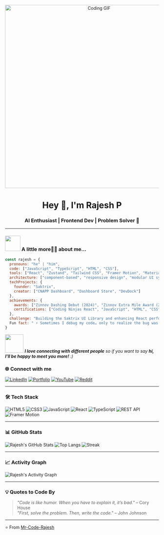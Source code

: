 <!-- Banner / GIF -->
<p align="center">
  <img src="https://media.giphy.com/media/qgQUggAC3Pfv687qPC/giphy.gif" width="600" alt="Coding GIF">
</p>

<h1 align="center">Hey 👋, I'm Rajesh P</h1>
<h3 align="center">AI Enthusiast | Frontend Dev | Problem Solver 🚀</h3>

---

### <img src="https://media.giphy.com/media/VgCDAzcKvsR6OM0uWg/giphy.gif" width="50"> A little more👨‍💻 about me...  
```javascript
const rajesh = {
  pronouns: "he" | "him",
  code: ["JavaScript", "TypeScript", "HTML", "CSS"],
  tools: ["React", "Zustand", "Tailwind CSS", "Framer Motion", "Material UI", "Git", "Postman", "Vercel"],
  architecture: ["component-based", "responsive design", "modular UI systems"],
  techProjects: {
    founder: "Saktrix",
    creator: ["CNAPP Dashboard", "Dashboard Store", "DevDock"]
  },
  achievements: {
    awards: ["Zinnov Dashing Debut (2024)", "Zinnov Extra Mile Award (2025)"],
    certifications: ["Coding Ninjas React", "JavaScript", "HTML", "CSS"]
  },
  challenge: "Building the Saktrix UI Library and enhancing React performance through reusable components",
  Fun fact: " ⚡ Sometimes I debug my code… only to realize the bug was me ☕😅"
}

```

<img src="https://media.giphy.com/media/LnQjpWaON8nhr21vNW/giphy.gif" width="60"> <em><b>I love connecting with different people</b> so if you want to say <b>hi, I'll be happy to meet you more!</b> :)</em>

### 🌐 Connect with me
[![LinkedIn](https://img.shields.io/badge/LinkedIn-blue?logo=linkedin&logoColor=white)](https://www.linkedin.com/in/code-rajesh/)
[![Portfolio](https://img.shields.io/badge/Portfolio-000?logo=vercel&logoColor=white)](https://saktrix.vercel.app)
[![YouTube](https://img.shields.io/badge/YouTube-FF0000?logo=youtube&logoColor=white)](https://www.youtube.com/@saktrix)
[![Reddit](https://img.shields.io/badge/Reddit-FF4500?logo=reddit&logoColor=white)](https://www.reddit.com/r/NextGenAgents/)

---

### 🛠 Tech Stack
![HTML5](https://img.shields.io/badge/-HTML5-E34F26?logo=html5&logoColor=white&style=flat)
![CSS3](https://img.shields.io/badge/-CSS3-1572B6?logo=css3&logoColor=white&style=flat)
![JavaScript](https://img.shields.io/badge/-JavaScript-F7DF1E?logo=javascript&logoColor=black&style=flat)
![React](https://img.shields.io/badge/-React-61DAFB?logo=react&logoColor=black&style=flat)
![TypeScript](https://img.shields.io/badge/-TypeScript-007ACC?logo=typescript&logoColor=white&style=flat)
![REST API](https://img.shields.io/badge/-REST%20API-02569B?logo=api&logoColor=white&style=flat)
![Framer Motion](https://img.shields.io/badge/-FramerMotion-EA4C89?logo=framer&logoColor=white&style=flat)

---

### 📊 GitHub Stats
![Rajesh's GitHub Stats](https://github-readme-stats.vercel.app/api?username=Mr-Code-Rajesh&show_icons=true&theme=tokyonight)
![Top Langs](https://github-readme-stats.vercel.app/api/top-langs/?username=Mr-Code-Rajesh&layout=compact&theme=tokyonight)
![Streak](https://github-readme-streak-stats.herokuapp.com/?user=Mr-Code-Rajesh&theme=tokyonight)

---

### 📈 Activity Graph
![Rajesh's Activity Graph](https://github-readme-activity-graph.vercel.app/graph?username=Mr-Code-Rajesh&theme=react-dark)

---

### 💡 Quotes to Code By
> *"Code is like humor. When you have to explain it, it’s bad."* – Cory House  
> *"First, solve the problem. Then, write the code."* – John Johnson  

---

⭐️ From [Mr-Code-Rajesh](https://github.com/Mr-Code-Rajesh)
